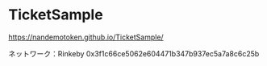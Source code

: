 # TicketSample

https://nandemotoken.github.io/TicketSample/


ネットワーク：Rinkeby
0x3f1c66ce5062e604471b347b937ec5a7a8c6c25b
